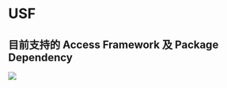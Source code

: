 # USF
## 目前支持的 Access Framework 及 Package Dependency
<img src="https://skillicons.dev/icons?i=ts,py,swift,cs" />
